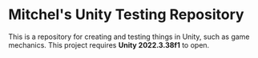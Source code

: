 # Mitchel's Unity Testing Repository
This is a repository for creating and testing things in Unity, such as game mechanics.
This project requires **Unity 2022.3.38f1** to open.
